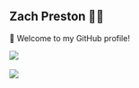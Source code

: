## Zach Preston 👨‍💻

🎉 Welcome to my GitHub profile!

<div>
  <a href="https://github.com/zpreston123">
    <img align="center" src="https://github-readme-stats.vercel.app/api?username=zpreston123&show_icons=true&bg_color=24273a&text_color=cad3f5&icon_color=c6a0f6&title_color=8bd5ca"/>
  </a>
</div>

<br>

<div>
  <a href="https://github.com/zpreston123">
    <img align="center" src="https://streak-stats.demolab.com?user=zpreston123&theme=catppuccin-macchiato"/>
  </a>
</div>
